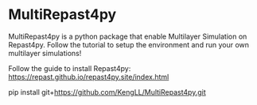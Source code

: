 # MultiRepast4py
MultiRepast4py is a python package that enable Multilayer Simulation on Repast4py. Follow the tutorial to setup the environment and run your own multilayer simulations!

Follow the guide to install Repast4py: https://repast.github.io/repast4py.site/index.html

pip install git+https://github.com/KengLL/MultiRepast4py.git
